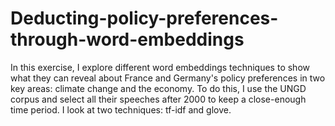 # Deducting-policy-preferences-through-word-embeddings
In this exercise, I explore different word embeddings techniques to show what they can reveal about France and Germany's policy preferences in two key areas: climate change and the economy. To do this, I use the UNGD corpus and select all their speeches after 2000 to keep a close-enough time period. I look at two techniques: tf-idf and glove. 
